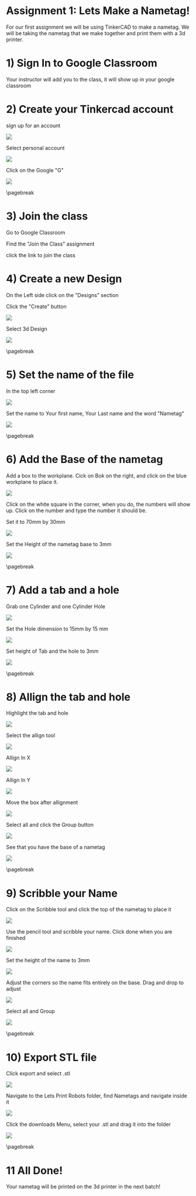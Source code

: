 # Assignment 1: Lets Make a Nametag!

For our first assignment we will be using TinkerCAD to make a nametag. We will be taking the nametag that we make together and print them with a 3d printer. 

# 1) Sign In to Google Classroom

Your instructor will add you to the class, it will show up in your google classroom

# 2) Create your Tinkercad account

sign up for an account

![](image/signup.png)

Select personal account

![](image/personal.png)

Click on the Google "G" 

![](image/tinker-create-account.png)

\pagebreak

# 3) Join the  class

Go to Google Classroom

Find the "Join the Class" assignment

click the link to join the class


# 4) Create a new Design

On the Left side click on the "Designs" section

Click the "Create" button

![](image/new-tinker.png)

Select 3d Design

![](image/3dDesign.png)

\pagebreak

# 5) Set the name of the file

In the top left corner

![](image/rename.png)

Set the name to Your first name, Your Last name and the word "Nametag"

![](image/setName.png)

\pagebreak

# 6) Add the Base of the nametag

Add a box to the workplane. Cick on Bok on the right, and click on the blue workplane to place it.

![](image/addBox.png)

Click on the white square in the corner, when you do, the numbers will show up. Click on the number and type the number it should be. 

Set it to 70mm by 30mm

![](image/set-box-size.png)

Set the Height of the nametag base to 3mm

![](image/SetBoxHeight.png)

\pagebreak

# 7) Add a tab and a hole

Grab one Cylinder and one Cylinder Hole

![](image/cyl-and-hole.png)

Set the Hole dimension to 15mm by 15 mm

![](image/hole-size.png)

Set height of Tab and the hole to 3mm

![](image/tabAndHoleHeight.png)

\pagebreak

# 8) Allign the tab and hole

Highlight the tab and hole

![](image/selectTabAndHole.png)

Select the allign tool 

![](image/selectAllignTool.png)

Allign In X

![](image/allignX.png)

Allign In Y

![](image/allignY.png)

Move the box after allignment

![](image/moveBox.png)

Select all and click the Group button

![](image/groupParts.png)

See that you have the base of a nametag

![](image/baseDone.png)

\pagebreak

# 9) Scribble your Name

Click on the Scribble tool and click the top of the nametag to place it

![](image/clickScribble.png)

Use the pencil tool and scribble your name. Click done when you are finished

![](image/scribbleName.png)

Set the height of the name to 3mm

![](image/setNameHeight.png)

Adjust the corners so the name fits entirely on the base. Drag and drop to adjust

![](image/adjustNameSize.png)

Select all and Group

![](image/groupFinal.png)

\pagebreak

# 10) Export STL file

Click export and select .stl

![](image/export.png)

Navigate to the Lets Print Robots folder, find Nametags and navigate inside it

![](image/folders.png)

Click the downloads Menu, select your .stl and drag it into the folder

![](image/dragInSTL.png)

\pagebreak

# 11 All Done!

Your nametag will be printed on the 3d printer in the next batch!





